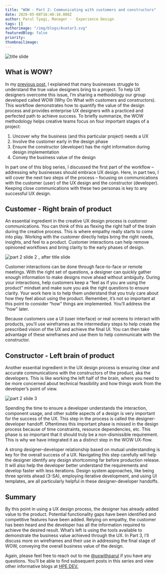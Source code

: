 ```yaml
---
title: "WOW - Part 2: Communicating with customers and constructors"
date: 2020-05-08T16:40:10.080Z
author: Parul Tyagi, Manager -  Experience Design 
tags: []
authorimage: "/img/blogs/Avatar3.svg"
featuredBlog: false
priority:
thumbnailimage:
---
```

![title slide](https://hpe-developer-portal.s3.amazonaws.com/uploads/media/2020/3/title-slide-1588956219016.jpg)

## What is WOW?

In my [previous post,](https://developer.hpe.com/blog/wow-a-practiced-and-perfected-design-process-part-1-uncovering-the-merit) I explained that many businesses struggle to understand the true value designers bring to a project. To help UX designers overcome this issue, I’m sharing a methodology our group developed called WOW (Why On What with customers and constructors). This workflow demonstrates how to quantify the value of the design process and provides enterprise UX designers with a practiced and perfected path to achieve success. 
To briefly summarize, the WOW methodology helps creative teams focus on four important stages of a project:

1. Uncover why the business (and this particular project) needs a UX
2. Involve the customer early in the design phase
3. Ensure the constructor (developer) has the right information during design implementation
4. Convey the business value of the design

In part one of this blog series, I discussed the first part of the workflow – addressing why businesses should embrace UX design. Here, in part two, I will cover the next two steps of the process – focusing on communications with the customer (user) of the UX design and the constructor (developer). Keeping close communications with these two personas is key to any successful UX design.

## Customer - Right brain of product

An essential ingredient in the creative UX design process is customer communications. You can think of this as flexing the right half of the brain during the creative process. This is where empathy really starts to come into play. Working with the customer directly helps bring the right needs, insights, and feel to a product. Customer interactions can help remove opinioned workflows and bring clarity to the early phases of design. 


![part 2 slide 2 _ after title slide](https://hpe-developer-portal.s3.amazonaws.com/uploads/media/2020/3/part-2-slide-2-_-after-title-slide-1588956251003.jpg)

Customer interactions can be done through face-to-face or remote meetings. With the right set of questions, a designer can quickly gather enough information to make designs move ahead without ambiguity. During your interactions, help customers keep a “feel as if you are using the product” mindset and make sure you ask the right questions to ensure clarity. Your work here is to help them understand that you truly care about how they feel about using the product. Remember, it’s not so important at this point to consider “how” things are implemented. You’ll address the “how” later.

Because customers use a UI (user interface) or real screens to interact with products, you’ll use wireframes as the intermediary steps to help create the prescribed vision of the UX and achieve the final UI. You can then take advantage of these wireframes and use them to help communicate with the constructor.

## Constructor - Left brain of product

Another essential ingredient in the UX design process is ensuring clear and accurate communications with the constructors of the product, aka the developers. This is like working the left half of the brain, where you need to be more concerned about technical feasibility and how things work from the developer’s point of view. 


![part 2 slide 3](https://hpe-developer-portal.s3.amazonaws.com/uploads/media/2020/3/part-2-slide-3-1588956289625.jpg)

Spending the time to ensure a developer understands the interaction, component usage, and other subtle aspects of a design is very important for the success of the UX. This step in the process is called the designer-developer handoff. Oftentimes this important phase is missed in the design process because of time constraints, resource dependencies, etc. This phase is so important that it should truly be a non-dismissible requirement. This is why we have integrated it as a distinct step in the WOW UX-flow. 

A strong designer–developer relationship based on mutual understanding is key for the overall success of a UX. Navigating this step carefully will help the designer identify any design shortcoming far before production release. It will also help the developer better understand the requirements and develop faster with less iterations. Design system approaches, like being three sprints ahead (3-SA), employing iterative development, and using UI templates, are all particularly helpful in these designer-developer handoffs.

## Summary

By this point in using a UX design process, the designer has already added value to the product. Potential functionality gaps have been identified and competitive features have been added. Relying on empathy, the customer has been heard and the developer has all the information required to achieve the desired result. What’s left is using the tools available to demonstrate the business value achieved through the UX. In Part 3, I’ll discuss more on wireframes and their use in addressing the final stage of WOW, conveying the overall business value of the design.

Again, please feel free to reach out to me [@uxwithparul](https://twitter.com/uxwithparul) if you have any questions. You’ll be able to find subsequent posts in this series and view other informative blogs at [HPE DEV.](https://developer.hpe.com/blog)
